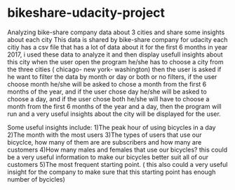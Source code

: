 # bikeshare-udacity-project
Analyzing bike-share company data about 3 cities and share some insights about each city 
This data is shared by bike-share company for udacity 
each citiy has a csv file that has a lot of data about it for the first 6 months in year 2017, i used these data to analyze it and then display usefull insights about this city
when the user open the program he/she has to choose a city from the three cities ( chicago- new york- washington)
then the user is asked if he want to filter the data by month or day or both or no filters, if the user choose month he/she will be asked to chose a month from the first 6
months of the year, and if the user chose  day he/she will be asked to choose a day, and if the user chose both he/she will have to choose a month from the first 6 months 
of the year and a day, then the program will run and a very useful insights about the city will be displayed for the user.

Some useful insights include:
1)The peak hour of using bicycles in a day
2)The month with the most users
3)The types of users that use our bicyclce, how many of them are are subscribers and how many are customers
4)How many males and females that use our bicycles? this could be a very useful information to make our bicycles better suit all of our customers
5)The most frequent starting point. ( this also could a very useful insight for the company to make sure that this starting point has enough number of bycicles)


